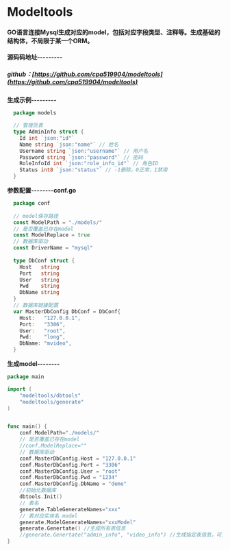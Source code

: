 # Modeltools
#### GO语言连接Mysql生成对应的model，包括对应字段类型、注释等。生成基础的结构体，不局限于某一个ORM。
 
  **源码码地址---------**
  ##### github：[https://github.com/cpa519904/modeltools](https://github.com/cpa519904/modeltools)
 
 

 **生成示例---------**

```go 
  package models

  // 管理员表
  type AdminInfo struct {
  	Id int `json:"id"` 
  	Name string `json:"name"` // 姓名
  	Username string `json:"username"` // 用户名 
  	Password string `json:"password"` // 密码
  	RoleInfoId int `json:"role_info_id"` // 角色ID
  	Status int8 `json:"status"` // -1删除，0正常，1禁用
  }
```

**参数配置--------conf.go**

```go 
  package conf
  
  // model保存路径
  const ModelPath = "./models/"
  // 是否覆盖已存在model
  const ModelReplace = true
  // 数据库驱动
  const DriverName = "mysql"
  
  type DbConf struct {
  	Host   string
  	Port   string
  	User   string
  	Pwd    string
  	DbName string
  }
  // 数据库链接配置
  var MasterDbConfig DbConf = DbConf{
  	Host:   "127.0.0.1",
  	Port:   "3306",
  	User:   "root",
  	Pwd:    "long",
  	DbName: "mvideo",
  }
```

**生成model--------**
```go
package main

import (
	"modeltools/dbtools"
	"modeltools/generate"
)


func main() {
	conf.ModelPath="./models/"
	// 是否覆盖已存在model
	//conf.ModelReplace=""
	// 数据库驱动
	conf.MasterDbConfig.Host = "127.0.0.1"
	conf.MasterDbConfig.Port = "3306"
	conf.MasterDbConfig.User = "root"
	conf.MasterDbConfig.Pwd = "1234"
	conf.MasterDbConfig.DbName = "demo"
	//初始化数据库
	dbtools.Init()
	// 表名
	generate.TableGenerateNames="xxx"
	// 表对应实体名 model
	generate.ModelGenerateNames="xxxModel"
	generate.Genertate() //生成所有表信息
	//generate.Genertate("admin_info", "video_info") //生成指定表信息，可变参数可传入多个表名
}


```
